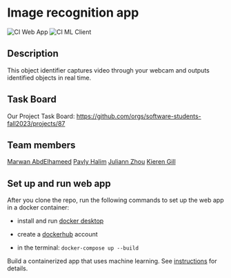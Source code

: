 # Image recognition app
![CI Web App](https://github.com/software-students-fall2023/4-containerized-app-exercise-mango-apple/actions/workflows/web_app_ci.yml/badge.svg)
![CI ML Client](https://github.com/software-students-fall2023/4-containerized-app-exercise-mango-apple/actions/workflows/ml_client_ci.yml/badge.svg)

## Description
This object identifier captures video through your webcam and outputs identified objects in real time.

## Task Board
Our Project Task Board: https://github.com/orgs/software-students-fall2023/projects/87

## Team members
[Marwan AbdElhameed](https://github.com/MarwanWalid2)
[Pavly Halim](https://github.com/pavlyhalim)
[Juliann Zhou](https://github.com/juliannzhou)
[Kieren Gill](https://github.com/kierengill)

## Set up and run web app

After you clone the repo, run the following commands to set up the web app in a docker container:

- install and run [docker desktop](https://www.docker.com/get-started)

- create a [dockerhub](https://hub.docker.com/signup) account

- in the terminal: `docker-compose up --build`


Build a containerized app that uses machine learning. See [instructions](./instructions.md) for details.
